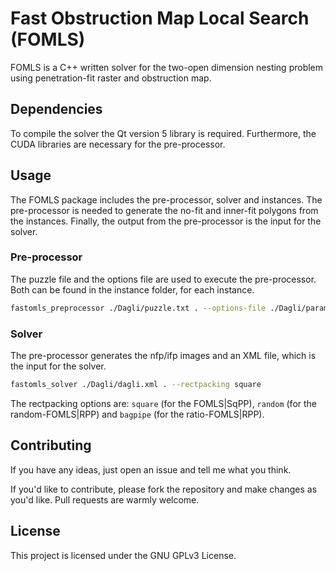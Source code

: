 # Fast Obstruction Map Local Search (FOMLS)

FOMLS is a C++ written solver for the two-open dimension nesting problem using penetration-fit raster and obstruction map.

## Dependencies

To compile the solver the Qt version 5 library is required. Furthermore, the CUDA libraries are necessary for the pre-processor.

## Usage

The FOMLS package includes the pre-processor, solver and instances. 
The pre-processor is needed to generate the no-fit and inner-fit polygons from the instances. 
Finally, the output from the pre-processor is the input for the solver.

### Pre-processor

The puzzle file and the options file are used to execute the pre-processor. Both can be found in the instance folder, for each instance.

```bash
fastomls_preprocessor ./Dagli/puzzle.txt . --options-file ./Dagli/parameters.txt --rectpacking square
```

### Solver

The pre-processor generates the nfp/ifp images and an XML file, which is the input for the solver.

```bash
fastomls_solver ./Dagli/dagli.xml . --rectpacking square
```

The rectpacking options are: `square` (for the FOMLS|SqPP), `random` (for the random-FOMLS|RPP) and `bagpipe` (for the ratio-FOMLS|RPP).

## Contributing

If you have any ideas, just open an issue and tell me what you think.

If you'd like to contribute, please fork the repository and make changes as you'd like. Pull requests are warmly welcome.

## License

This project is licensed under the GNU GPLv3 License.